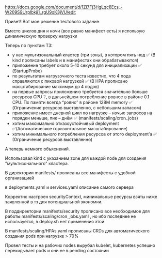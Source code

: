 https://docs.google.com/document/d/1Zl7Fj3HgLqc8Ecs_-W209S9UrpIbkji1_rgU9oK3jVU/edit

Привет! Вот мое решение тестового задание

Вместо циклов дня и ночи (все равно манифест есть) я использую динамическую проверку нагрузки

Теперь по пунктам ТЗ:

- у нас мультизональный кластер (три зоны), в котором пять нод ✅ (В kind прописаны labels и в манифестах они обрабатываются)
- приложение требует около 5-10 секунд для инициализации ✅ (StartupProbe)
- по результатам нагрузочного теста известно, что 4 пода справляются с пиковой нагрузкой ✅ (В HPA прописано масштабирование максимум до 4 подов)
- на первые запросы приложению требуется значительно больше ресурсов CPU ❔, в дальнейшем потребление ровное в районе 0.1 CPU. По памяти всегда “ровно” в районе 128M memory ✅ (Ограничение ресурсов выставленно, с небольшим запасом)
- приложение имеет дневной цикл по нагрузке – ночью запросов на порядки меньше, пик – днём ✅ (manifests/scaling/cron_jobs)
- хотим максимально отказоустойчивый deployment ✅(Автоматическое горизонтальное масштабирование)
- хотим минимального потребления ресурсов от этого deployment’а ✅ (Ограничение ресурсов выставленно)

А теперь немного объяснений.

Использовал kind с указанием zone для каждой node для создания "мультизонального" кластера.

В директории manifests/ прописаны все манифесты с удобной организацией 

в deployments.yaml и services.yaml описание самого сервера

Корректно настроен securityContext, минимальные ресурсы взяты ниже заявленной в тз для потенциальной экономии.

В поддиректории manifests/security прописано все необходимое для работы manifests/scaling/cron_jobs.yaml , но ибо последнее не используется, в deploy.sh нет применения этой 

В manifests/scaling/HPAs.yaml прописаны CRDs для автоматического создания pods при нагрузке > 70% 

Провел тесты и на рабочих nodes вырубал kubelet, kubernetes успешно перекидывает pods и они не в pending состоянии